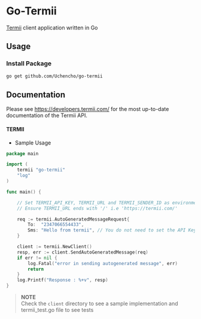# Go-Termii
[Termii](https://developers.termii.com/) client application written in Go

## Usage

### Install Package

```bash
go get github.com/Uchencho/go-termii
```

Documentation
-------------
Please see https://developers.termii.com/ for the most up-to-date documentation of the Termii API.

#### TERMII

* Sample Usage

```go
package main

import (
	termii "go-termii"
	"log"
)

func main() {

	// Set TERMII_API_KEY, TERMII_URL and TERMII_SENDER_ID as environment variables
	// Ensure TERMII_URL ends with '/' i.e 'https://termii.com/'

	req := termii.AutoGeneratedMessageRequest{
		To:  "2347066554433",
		Sms: "Hello from termii", // You do not need to set the API Key in this request struct
	}

	client := termii.NewClient()
	resp, err := client.SendAutoGeneratedMessage(req)
	if err != nil {
		log.Fatal("error in sending autogenerated message", err)
		return
	}
	log.Printf("Response : %+v", resp)
}

```

>**NOTE**<br/>
>Check the `client` directory to see a sample implementation and termii_test.go file to see tests
